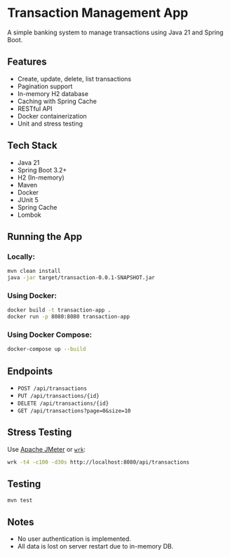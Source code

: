 # Transaction Management App

A simple banking system to manage transactions using Java 21 and Spring Boot.

## Features
- Create, update, delete, list transactions
- Pagination support
- In-memory H2 database
- Caching with Spring Cache
- RESTful API
- Docker containerization
- Unit and stress testing

## Tech Stack
- Java 21
- Spring Boot 3.2+
- H2 (In-memory)
- Maven
- Docker
- JUnit 5
- Spring Cache
- Lombok

## Running the App
### Locally:
```bash
mvn clean install
java -jar target/transaction-0.0.1-SNAPSHOT.jar
```

### Using Docker:
```bash
docker build -t transaction-app .
docker run -p 8080:8080 transaction-app
```

### Using Docker Compose:
```bash
docker-compose up --build
```

## Endpoints
- `POST /api/transactions`
- `PUT /api/transactions/{id}`
- `DELETE /api/transactions/{id}`
- `GET /api/transactions?page=0&size=10`

## Stress Testing
Use [Apache JMeter](https://jmeter.apache.org/) or [`wrk`](https://github.com/wg/wrk):
```bash
wrk -t4 -c100 -d30s http://localhost:8080/api/transactions
```

## Testing
```bash
mvn test
```

## Notes
- No user authentication is implemented.
- All data is lost on server restart due to in-memory DB.